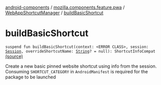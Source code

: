 [android-components](../../index.md) / [mozilla.components.feature.pwa](../index.md) / [WebAppShortcutManager](index.md) / [buildBasicShortcut](./build-basic-shortcut.md)

# buildBasicShortcut

`suspend fun buildBasicShortcut(context: <ERROR CLASS>, session: `[`Session`](../../mozilla.components.browser.session/-session/index.md)`, overrideShortcutName: `[`String`](https://kotlinlang.org/api/latest/jvm/stdlib/kotlin/-string/index.html)`? = null): ShortcutInfoCompat` [(source)](https://github.com/mozilla-mobile/android-components/blob/master/components/feature/pwa/src/main/java/mozilla/components/feature/pwa/WebAppShortcutManager.kt#L109)

Create a new basic pinned website shortcut using info from the session.
Consuming `SHORTCUT_CATEGORY` in `AndroidManifest` is required for the package to be launched

